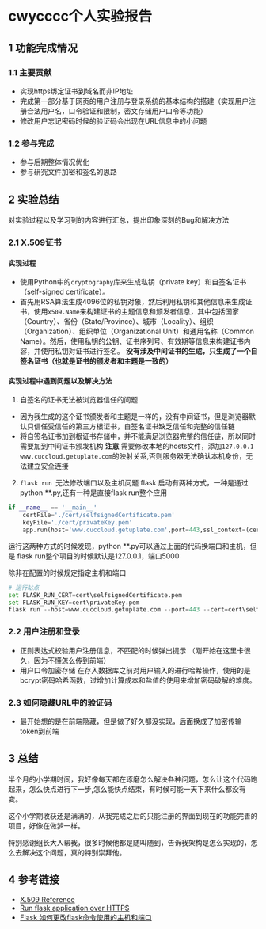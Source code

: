 # cwycccc个人实验报告


## 1 功能完成情况
### 1.1 主要贡献 
- 实现https绑定证书到域名而非IP地址
- 完成第一部分基于网页的用户注册与登录系统的基本结构的搭建（实现用户注册合法用户名，口令验证和限制，密文存储用户口令等功能）
- 修改用户忘记密码时候的验证码会出现在URL信息中的小问题

### 1.2 参与完成
- 参与后期整体情况优化
- 参与研究文件加密和签名的思路

## 2 实验总结
对实验过程以及学习到的内容进行汇总，提出印象深刻的Bug和解决方法

### 2.1 X.509证书
#### 实现过程
- 使用Python中的`cryptography`库来生成私钥（private key）和自签名证书（self-signed certificate）。
- 首先用RSA算法生成4096位的私钥对象，然后利用私钥和其他信息来生成证书，使用`x509.Name`来构建证书的主题信息和颁发者信息，其中包括国家（Country）、省份（State/Province）、城市（Locality）、组织（Organization）、组织单位（Organizational Unit）和通用名称（Common Name）。然后，使用私钥的公钥、证书序列号、有效期等信息来构建证书内容，并使用私钥对证书进行签名。
**没有涉及中间证书的生成，只生成了一个自签名证书（也就是证书的颁发者和主题是一致的）**
#### 实现过程中遇到问题以及解决方法
1. 自签名的证书无法被浏览器信任的问题
- 因为我生成的这个证书颁发者和主题是一样的，没有中间证书，但是浏览器默认只信任受信任的第三方根证书，自签名证书缺乏信任和完整的信任链
- 将自签名证书加到根证书存储中，并不能满足浏览器完整的信任链，所以同时需要加到中间证书颁发机构
**注意**
需要修改本地的hosts文件，添加`127.0.0.1 www.cuccloud.getuplate.com`的映射关系,否则服务器无法确认本机身份，无法建立安全连接

2. `flask run `无法修改端口以及主机问题
flask 启动有两种方式，一种是通过python **.py,还有一种是直接flask run整个应用
```python 
if __name__ == '__main__'
    certFile='./cert/selfsignedCertificate.pem'
    keyFile='./cert/privateKey.pem'
    app.run(host='www.cuccloud.getuplate.com',port=443,ssl_context=(certFile,keyFile))
```
运行这两种方式的时候发现，python **.py可以通过上面的代码换端口和主机，但是
flask run整个项目的时候默认是127.0.0.1，端口5000     

除非在配置的时候规定指定主机和端口
```python
# 运行站点
set FLASK_RUN_CERT=cert\selfsignedCertificate.pem
set FLASK_RUN_KEY=cert\privateKey.pem
flask run --host=www.cuccloud.getuplate.com --port=443 --cert=cert\selfsignedCertificate.pem --key=cert\privateKey.pem
```
### 2.2 用户注册和登录
- 正则表达式校验用户注册信息，不匹配的时候弹出提示
（刚开始在这里卡很久，因为不懂怎么传到前端）
- 用户口令加密存储
在存入数据库之前对用户输入的进行哈希操作，使用的是bcrypt密码哈希函数，过增加计算成本和盐值的使用来增加密码破解的难度。

### 2.3 如何隐藏URL中的验证码

- 最开始想的是在前端隐藏，但是做了好久都没实现，后面换成了加密传输token到前端

## 3 总结
半个月的小学期时间，我好像每天都在琢磨怎么解决各种问题，怎么让这个代码跑起来，怎么快点进行下一步,怎么能快点结束，有时候可能一天下来什么都没有变。

这个小学期收获还是满满的，从我完成之后的只能注册的界面到现在的功能完善的项目，好像在做梦一样。

特别感谢组长大人帮我，很多时候他都是随叫随到，告诉我架构是怎么实现的，怎么去解决这个问题，真的特别崇拜他。

## 4 参考链接
- [X.509 Reference](https://cryptography.io/en/latest/x509/reference/#cryptography.x509.CertificateSigningRequest)
- [Run flask application over HTTPS](https://nagasudhir.blogspot.com/2022/10/run-flask-application-over-https.html)
- [Flask 如何更改flask命令使用的主机和端口](https://deepinout.com/flask/flask-questions/73_flask_how_can_i_change_the_host_and_port_that_the_flask_command_uses.html)
